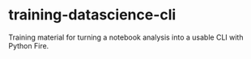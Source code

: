 # training-datascience-cli
Training material for turning a notebook analysis into a usable CLI with Python Fire.
